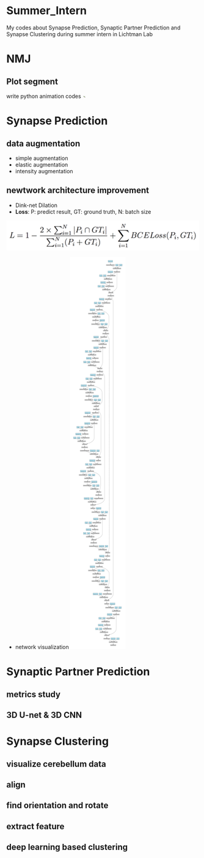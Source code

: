 # Summer_Intern
My codes about Synapse Prediction, Synaptic Partner Prediction and Synapse Clustering during summer intern in Lichtman Lab

# NMJ
## Plot segment
write python animation codes
<img src="https://github.com/james20141606/Summer_Intern/blob/master/NMJ/plot_segment/output.gif" style="width: 10px;"/>

# Synapse Prediction
## data augmentation
- simple augmentation
- elastic augmentation
- intensity augmentation

## newtwork architecture improvement
- Dink-net Dilation
- **Loss**: P: predict result, GT: ground truth, N: batch size

![](https://github.com/james20141606/Summer_Intern/blob/master/synapse_prediction/plot/loss.png)

- network visualization
![network](https://github.com/james20141606/Summer_Intern/blob/master/synapse_prediction/plot/Digraph.gv-1.png)

# Synaptic Partner Prediction 
## metrics study
## 3D U-net & 3D CNN

# Synapse Clustering
## visualize cerebellum data
## align
## find orientation and rotate
## extract feature
## deep learning based clustering

